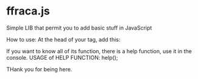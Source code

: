 # ffraca.js
Simple LIB that permit you to add basic stuff in JavaScript

How to use:
At the head of your <head> tag, add this:
  <script src="https://raw.githubusercontent.com/FFraca/ffraca.js/master/ffraca.js"></script>
  
If you want to know all of its function, there is a help function, use it in the console.
USAGE of HELP FUNCTION: help();


THank you for being here.
